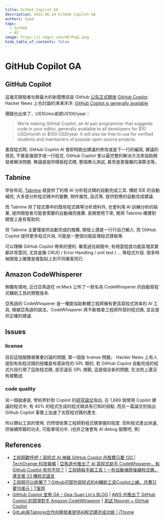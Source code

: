 ```yaml
---
title: GitHub Copilot GA
description: 2022.06.24 GitHub Copilot GA
authors: kywk
tags:
  - GitHub
  - AI
image: https://i.imgur.com/mErPwqL.png
hide_table_of_contents: false
---
```


GitHub Copilot GA
=================

GitHub Copilot
--------------

這幾天開發者社群最大的新聞應該是 GitHub [公告正式開放](https://github.blog/2022-06-21-github-copilot-is-generally-available-to-all-developers/) 
[GitHub Copilot](https://github.com/features/copilot/).
Hacker News 上也討論的沸沸洋洋: [GitHub Copilot is generally available](https://news.ycombinator.com/item?id=31825742)

價錢也出來了，US$10/mo 或是 US$100/year：

> We’re making GitHub Copilot, an AI pair programmer that suggests code in your editor, generally available to all developers for $10 USD/month or $100 USD/year. It will also be free to use for verified students and maintainers of popular open source projects.

書寫程式時, GitHub Copilot AI 會即時跑出建議的修改或是下一行的編寫, 建議的資訊,
不單是幾個字或一行程式, GitHub Copilot 會以最完整的解決方法來協助開發者解決問題.
無論是提供樣板程式碼, 整個單元測試, 甚至是更複雜的演算法等。


Tabnine
-------

早些年前, [Tabnine](https://www.tabnine.com/) 就提供了利用 AI 分析程式碼的自動完成工具.
傳統 IDE 的自動補完, 大多是分析程式碼中的變數, 物件屬性, 函式等, 提供對應的自動完成建議.

而 Tabnine 除了程式庫中的既有程式碼等分析資料外,
也會利用 AI 訓練分析的結果, 提供開發者可能會需要的自動補完推薦. 
長期使用下來, 覺得 Tabnine 確實對開發上是有幫助的.

但 Tabnine 主要僅提供自動完成的推薦, 開發上還是一行行自己輸入.
而 GitHub Copilot 提供更多程式片段, 可能是一整個功能區塊程式樣板等.

可以理解 GitHub Copilot 帶來的便利.
畢竟過往經驗中, 有相當程度功能區塊其實都非常雷同, 
尤其是像 CRUD / Error Handling / unit test / ... 等程式片段.
很多時候開發上確實是複製貼上到不同專案而已.


Amazon CodeWhisperer
--------------------

無獨有偶地, 近日亞馬遜在 re:Mars 公布了一款名為 CodeWhisperer 的自動寫程式輔助工具的預覽版本.

亞馬遜的 CodeWhisperer 是一種能協助軟體工程師擁有更高寫程式效率的 AI 工具,
根據亞馬遜的說法，CodeWhisperer 將不斷檢查工程師所寫的程式碼, 並且提供正確的建議. 


Issues
------

### license ###

目前這個服務被著重討論的問題, 第一個是 license 問題，
Hacker News 上有人提到有些程式碼的授權是有感染性的 GPL 類的,
若 GitHub Copilot 自動完成的程式片段引用了這些程式碼, 是否違反 GPL 規範,
這是個全新的問題, 在法院上還沒有被戰過.

### code quality ###

另一個疑慮是, 學術界針對 Copilot 的[研究論文](https://arxiv.org/pdf/2108.09293.pdf)指出,
在 1,689 個使用 Copilot 建議的程式中, 有 40% 的程式生成的程式碼具有已知的弱點.
而另一篇論文則指出 Github Copilot 事實上加速了劣質程式碼的產生.

所以類似工具的使用, 仍然很依靠工程師對程式碼掌握的程度. 
否則程式產出快速, 但後續除錯的功夫, 可能事倍功半.
(也許之後會有 AI debug 服務吧, 笑)


References
----------

-   [工程師歡呼吧！寫程式 AI 神器 GitHub Copilot 月租費只要 120 | TechOrange 科技報橘](https://buzzorange.com/techorange/2022/06/22/github-copilot-ai-coding/)
    | [亞馬遜也推出了 AI 寫程式助手 CodeWhisperer，和 Github Copilot 有何不同？](https://buzzorange.com/techorange/2022/06/24/amazon-codewhisperer/)
    | [工程師殺手級工具！一秒自動補齊後續程式碼，還支援 23 種程式語言](https://buzzorange.com/techorange/2019/08/02/nice-coding-tool/)
-   [工程師可以偷懶了？Github可幫你寫程式的AI輔助工具Copilot上線，月費只要10美元 | T客邦](https://www.techbang.com/posts/97357-github-launches-ai-tool-copilot-10-a-month-to-help-developers)
-   [GitHub Copilot 宣佈 GA – Gea-Suan Lin's BLOG](https://blog.gslin.org/archives/2022/06/23/10751/github-copilot-%e5%ae%a3%e4%bd%88-ga/)
    | [AWS 也推出了 GitHub Copilot 的競爭對手 Amazon CodeWhisperer](https://blog.gslin.org/archives/2022/06/24/10755/aws-%e4%b9%9f%e6%8e%a8%e5%87%ba%e4%ba%86-github-copilot-%e7%9a%84%e7%ab%b6%e7%88%ad%e5%b0%8d%e6%89%8b-amazon-codewhisperer/)
    | [測試 Neovim + GitHub Copilot](https://blog.gslin.org/archives/2022/06/24/10756/%e6%b8%ac%e8%a9%a6-neovim-github-copilot/)
-   [GitLab與Tabnine合作向開發者提供AI程式碼完成功能 | iThome](https://www.ithome.com.tw/news/149710)
